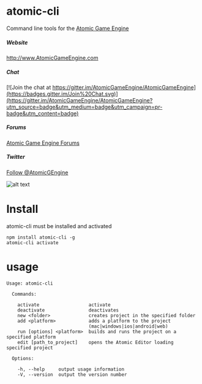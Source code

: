 # atomic-cli

Command line tools for the [Atomic Game Engine](http://www.atomicgameengine.com)

##### Website

<a href="http://atomicgameengine.com">http://www.AtomicGameEngine.com</a>

##### Chat

[![Join the chat at https://gitter.im/AtomicGameEngine/AtomicGameEngine](https://badges.gitter.im/Join%20Chat.svg)](https://gitter.im/AtomicGameEngine/AtomicGameEngine?utm_source=badge&utm_medium=badge&utm_campaign=pr-badge&utm_content=badge)

##### Forums

<a href="http://atomicgameengine.com/forum">Atomic Game Engine Forums</a>

##### Twitter

<a href="https://twitter.com/AtomicGEngine">Follow @AtomicGEngine</a>

[WelcomeScreen]: https://github.com/AtomicGameEngine/AtomicExamples/wiki/images/WelcomeScreen.png

![alt text][WelcomeScreen]

# Install

atomic-cli must be installed and activated

```
npm install atomic-cli -g
atomic-cli activate
```

# usage

```
Usage: atomic-cli

  Commands:

    activate                  activate
    deactivate                deactivates
    new <folder>              creates project in the specified folder
    add <platform>            adds a platform to the project
                              (mac|windows|ios|android|web)
    run [options] <platform>  builds and runs the project on a specified platform
    edit [path_to_project]    opens the Atomic Editor loading specified project

  Options:

    -h, --help     output usage information
    -V, --version  output the version number
```
